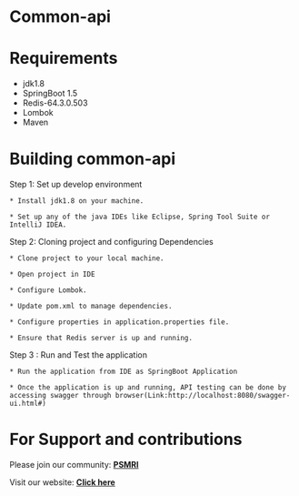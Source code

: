 # Common-api




# Requirements

* jdk1.8
* SpringBoot 1.5
* Redis-64.3.0.503
* Lombok
* Maven

# Building common-api
Step 1: Set up develop environment

    * Install jdk1.8 on your machine.
    
    * Set up any of the java IDEs like Eclipse, Spring Tool Suite or IntelliJ IDEA.
        
       
 Step 2: Cloning project and configuring Dependencies
  
    * Clone project to your local machine.
    
    * Open project in IDE
    
    * Configure Lombok.
    
    * Update pom.xml to manage dependencies.
     
    * Configure properties in application.properties file. 
    
    * Ensure that Redis server is up and running.

Step 3 : Run and Test the application
    
    * Run the application from IDE as SpringBoot Application
    
    * Once the application is up and running, API testing can be done by accessing swagger through browser(Link:http://localhost:8080/swagger-ui.html#)

# For Support and contributions

Please join our community: [**PSMRI**](https://github.com/PSMRI)

Visit our website: [**Click here**]()
